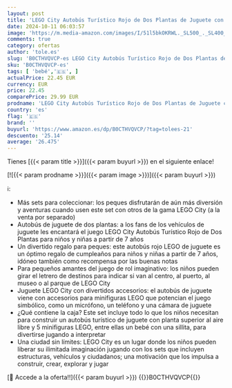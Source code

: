 ```yaml
---
layout: post
title: 'LEGO City Autobús Turístico Rojo de Dos Plantas de Juguete con 5 Minifiguras inc. un Bebé para el Juego de Rol  Regalo de Cumpleaños para Niños y Niñas de 7 Años o Más  Decoración del Dormitorio 60407'
date: 2024-10-11 06:03:57
image: 'https://m.media-amazon.com/images/I/51l5bkOKRWL._SL500_._SL400_.jpg'
comments: true
category: ofertas
author: 'tole.es'
slug: 'B0CTHVQVCP-es LEGO City Autobús Turístico Rojo de Dos Plantas de Juguete...'
sku: 'B0CTHVQVCP-es'
tags: [ 'bebé','🇪🇸', ]
actualPrice: 22.45 EUR
currency: EUR
price: 22.45
comparePrice: 29.99 EUR
prodname: 'LEGO City Autobús Turístico Rojo de Dos Plantas de Juguete con 5 Minifiguras inc. un Bebé para el Juego de Rol  Regalo de Cumpleaños para Niños y Niñas de 7 Años o Más  Decoración del Dormitorio 60407'
country: 'es'
flag: '🇪🇸'
brand: ''
buyurl: 'https://www.amazon.es/dp/B0CTHVQVCP/?tag=tolees-21'
descuento: '25.14'
average: '26.475'
---
```


Tienes [{{< param title >}}]({{< param buyurl >}}) en el siguiente enlace!

[![{{< param prodname >}}]({{< param image >}})]({{< param buyurl >}})

ℹ️:

- Más sets para coleccionar: los peques disfrutarán de aún más diversión y aventuras cuando usen este set con otros de la gama LEGO City (a la venta por separado)
- Autobús de juguete de dos plantas: a los fans de los vehículos de juguete les encantará el juego LEGO City Autobús Turístico Rojo de Dos Plantas para niños y niñas a partir de 7 años
- Un divertido regalo para peques: este autobús rojo LEGO de juguete es un óptimo regalo de cumpleaños para niños y niñas a partir de 7 años, idóneo también como recompensa por las buenas notas
- Para pequeños amantes del juego de rol imaginativo: los niños pueden girar el letrero de destinos para indicar si van al centro, al puerto, al museo o al parque de LEGO City
- Juguete LEGO City con divertidos accesorios: el autobús de juguete viene con accesorios para minifiguras LEGO que potencian el juego simbólico, como un micrófono, un teléfono y una cámara de juguete
- ¿Qué contiene la caja? Este set incluye todo lo que los niños necesitan para construir un autobús turístico de juguete con planta superior al aire libre y 5 minifiguras LEGO, entre ellas un bebé con una sillita, para divertirse jugando a interpretar
- Una ciudad sin límites: LEGO City es un lugar donde los niños pueden liberar su ilimitada imaginación jugando con los sets que incluyen estructuras, vehículos y ciudadanos; una motivación que los impulsa a construir, crear, explorar y jugar

[🛒 Accede a la oferta!!]({{< param buyurl >}})
{{<world>}}B0CTHVQVCP{{</world>}}
